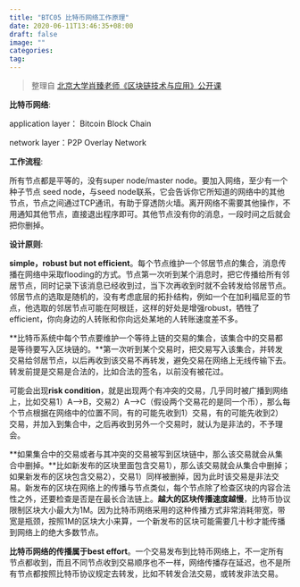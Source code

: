 ```yaml
---
title: "BTC05 比特币网络工作原理"
date: 2020-06-11T13:46:35+08:00
draft: false
image: ""
categories: 
tag:
---
```


> 整理自 [北京大学肖臻老师《区块链技术与应用》公开课](https://www.bilibili.com/video/BV1Vt411X7JF?from=search&seid=14488407572640514229)



**比特币网络**:

application layer： Bitcoin Block Chain

network layer：P2P Overlay Network   



**工作流程**:

所有节点都是平等的，没有super node/master node。要加入网络，至少有一个种子节点 seed node，与seed node联系，它会告诉你它所知道的网络中的其他节点，节点之间通过TCP通讯，有助于穿透防火墙。离开网络不需要其他操作，不用通知其他节点，直接退出程序即可。其他节点没有你的消息，一段时间之后就会把你删掉。


**设计原则**:

**simple，robust but not efficient**。每个节点维护一个邻居节点的集合，消息传播在网络中采取flooding的方式。节点第一次听到某个消息时，把它传播给所有邻居节点，同时记录下该消息已经收到过，当下次再收到时就不会转发给邻居节点。邻居节点的选取是随机的，没有考虑底层的拓扑结构，例如一个在加利福尼亚的节点，他选取的邻居节点可能在阿根廷，这样的好处是增强robust，牺牲了efficient，你向身边的人转账和你向远处某地的人转账速度差不多。



**比特币系统中每个节点要维护一个等待上链的交易的集合，该集合中的交易都是等待要写入区块链的。**第一次听到某个交易时，把交易写入该集合，并转发交易给邻居节点，以后再收到该交易不再转发，避免交易在网络上无线传输下去。转发前提是交易是合法的，比如合法的签名，以前没有被花过。



可能会出现**risk condition**，就是出现两个有冲突的交易，几乎同时被广播到网络上，比如交易1）A-->B，交易2）A-->C（假设两个交易花的是同一个币），那么每个节点根据在网络中的位置不同，有的可能先收到1）交易，有的可能先收到2）交易，并加入到集合中，之后再收到另外一个交易时，就认为是非法的，不予理会。



**如果集合中的交易或者与其冲突的交易被写到区块链中，那么该交易就会从集合中删掉。**比如新发布的区块里面包含交易1），那么该交易就会从集合中删掉；如果新发布的区块包含交易2），交易1）同样被删掉，因为此时该交易是非法交易。新发布的区块在网络上的传播与节点类似，每个节点除了检查区块的内容合法性之外，还要检查是否是在最长合法链上。**越大的区块传播速度越慢**，比特币协议限制区块大小最大为1M。因为比特币网络采用的这种传播方式非常消耗带宽，带宽是瓶颈，按照1M的区块大小来算，一个新发布的区块可能需要几十秒才能传播到网络上的绝大多数节点。

**比特币网络的传播属于best effort**。一个交易发布到比特币网络上，不一定所有节点都收到，而且不同节点收到交易顺序也不一样，网络传播存在延迟，也不是所有节点都按照比特币协议规定去转发，比如不转发合法交易，或转发非法交易。



